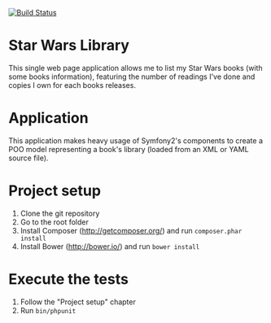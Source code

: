 [![Build Status](https://travis-ci.org/gnutix/swbooks.png?branch=dev)](https://travis-ci.org/gnutix/swbooks)

Star Wars Library
=================

This single web page application allows me to list my Star Wars books (with some books information), featuring the
number of readings I've done and copies I own for each books releases.

Application
===========

This application makes heavy usage of Symfony2's components to create a POO model representing a book's library (loaded
from an XML or YAML source file).

Project setup
=============

1. Clone the git repository
2. Go to the root folder
3. Install Composer (http://getcomposer.org/) and run `composer.phar install`
4. Install Bower (http://bower.io/) and run `bower install`

Execute the tests
=================

1. Follow the "Project setup" chapter
2. Run `bin/phpunit`
